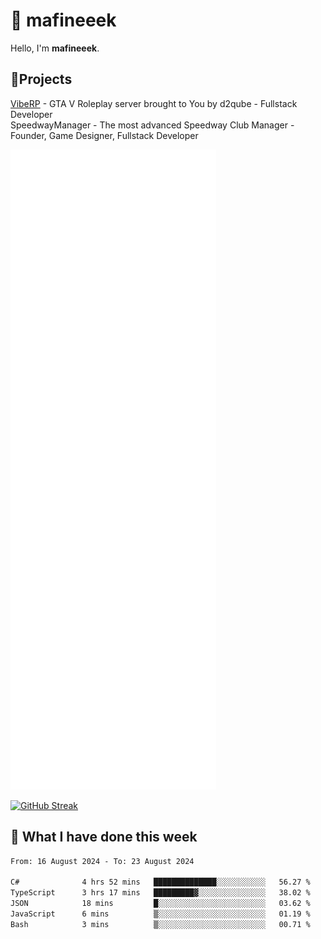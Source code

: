 # 👋 mafineeek
Hello, I'm **mafineeek**.

## 📝Projects

[VibeRP](https://v-rp.pl) - GTA V Roleplay server brought to You by d2qube - Fullstack Developer<br/>
SpeedwayManager - The most advanced Speedway Club Manager - Founder, Game Designer, Fullstack Developer


![](./github-metrics.svg)

[![GitHub Streak](https://streak-stats.demolab.com/?user=mafineeek)](https://git.io/streak-stats)

## 📰 What I have done this week
<!--START_SECTION:waka-->

```txt
From: 16 August 2024 - To: 23 August 2024

C#              4 hrs 52 mins   ██████████████░░░░░░░░░░░   56.27 %
TypeScript      3 hrs 17 mins   █████████▓░░░░░░░░░░░░░░░   38.02 %
JSON            18 mins         █░░░░░░░░░░░░░░░░░░░░░░░░   03.62 %
JavaScript      6 mins          ▒░░░░░░░░░░░░░░░░░░░░░░░░   01.19 %
Bash            3 mins          ▒░░░░░░░░░░░░░░░░░░░░░░░░   00.71 %
```

<!--END_SECTION:waka-->
